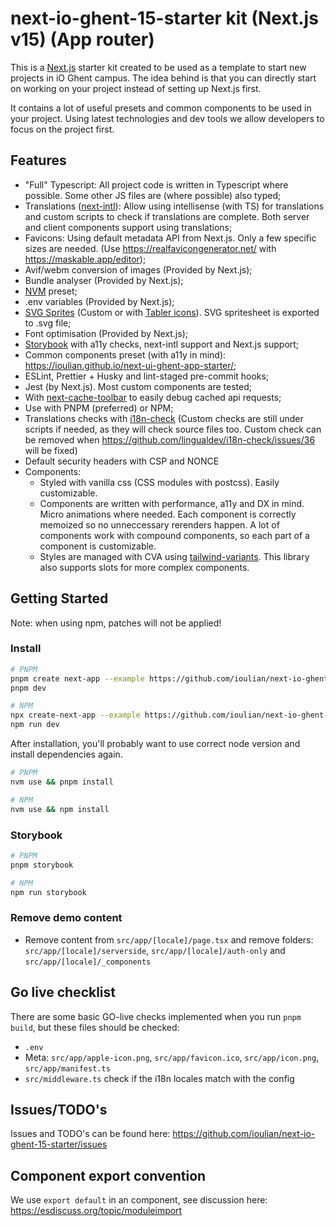 # next-io-ghent-15-starter kit (Next.js v15) (App router)

This is a [Next.js](https://nextjs.org/) starter kit created to be used as a template to start new projects in iO Ghent campus. The idea behind is that you can directly start on working on your project instead of setting up Next.js first.

It contains a lot of useful presets and common components to be used in your project. Using latest technologies and dev tools we allow developers to focus on the project first.

## Features

- "Full" Typescript: All project code is written in Typescript where possible. Some other JS files are (where possible) also typed;
- Translations ([next-intl](https://github.com/amannn/next-intl)): Allow using intellisense (with TS) for translations and custom scripts to check if translations are complete. Both server and client components support using translations;
- Favicons: Using default metadata API from Next.js. Only a few specific sizes are needed. (Use <https://realfavicongenerator.net/> with <https://maskable.app/editor>);
- Avif/webm conversion of images (Provided by Next.js);
- Bundle analyser (Provided by Next.js);
- [NVM](https://github.com/nvm-sh/nvm) preset;
- .env variables (Provided by Next.js);
- [SVG Sprites](https://github.com/just-paja/svg-sprites/tree/master/packages/webpack-svg-sprite-loader) (Custom or with [Tabler icons](https://tabler-icons.io/)). SVG spritesheet is exported to .svg file;
- Font optimisation (Provided by Next.js);
- [Storybook](https://github.com/storybookjs/storybook) with a11y checks, next-intl support and Next.js support;
- Common components preset (with a11y in mind): <https://ioulian.github.io/next-ui-ghent-app-starter/>;
- ESLint, Prettier + Husky and lint-staged pre-commit hooks;
- Jest (by Next.js). Most custom components are tested;
- With [next-cache-toolbar](https://github.com/KajSzy/next-cache-toolbar) to easily debug cached api requests;
- Use with PNPM (preferred) or NPM;
- Translations checks with [i18n-check](https://github.com/lingualdev/i18n-check) (Custom checks are still under scripts if needed, as they will check source files too. Custom check can be removed when https://github.com/lingualdev/i18n-check/issues/36 will be fixed)
- Default security headers with CSP and NONCE
- Components:
  - Styled with vanilla css (CSS modules with postcss). Easily customizable.
  - Components are written with performance, a11y and DX in mind. Micro animations where needed. Each component is correctly memoized so no unneccessary rerenders happen. A lot of components work with compound components, so each part of a component is customizable.
  - Styles are managed with CVA using [tailwind-variants](https://github.com/heroui-inc/tailwind-variants). This library also supports slots for more complex components.

## Getting Started

Note: when using npm, patches will not be applied!

### Install

```bash
# PNPM
pnpm create next-app --example https://github.com/ioulian/next-io-ghent-15-starter
pnpm dev

# NPM
npx create-next-app --example https://github.com/ioulian/next-io-ghent-15-starter
npm run dev
```

After installation, you'll probably want to use correct node version and install dependencies again.

```bash
# PNPM
nvm use && pnpm install

# NPM
nvm use && npm install
```

### Storybook

```bash
# PNPM
pnpm storybook

# NPM
npm run storybook
```

### Remove demo content

- Remove content from `src/app/[locale]/page.tsx` and remove folders: `src/app/[locale]/serverside`, `src/app/[locale]/auth-only` and `src/app/[locale]/_components`

## Go live checklist

There are some basic GO-live checks implemented when you run `pnpm build`, but these files should be checked:

- `.env`
- Meta: `src/app/apple-icon.png`, `src/app/favicon.ico`, `src/app/icon.png`, `src/app/manifest.ts`
- `src/middleware.ts` check if the i18n locales match with the config

## Issues/TODO's

Issues and TODO's can be found here: <https://github.com/ioulian/next-io-ghent-15-starter/issues>

## Component export convention

We use `export default` in an component, see discussion here: <https://esdiscuss.org/topic/moduleimport>
